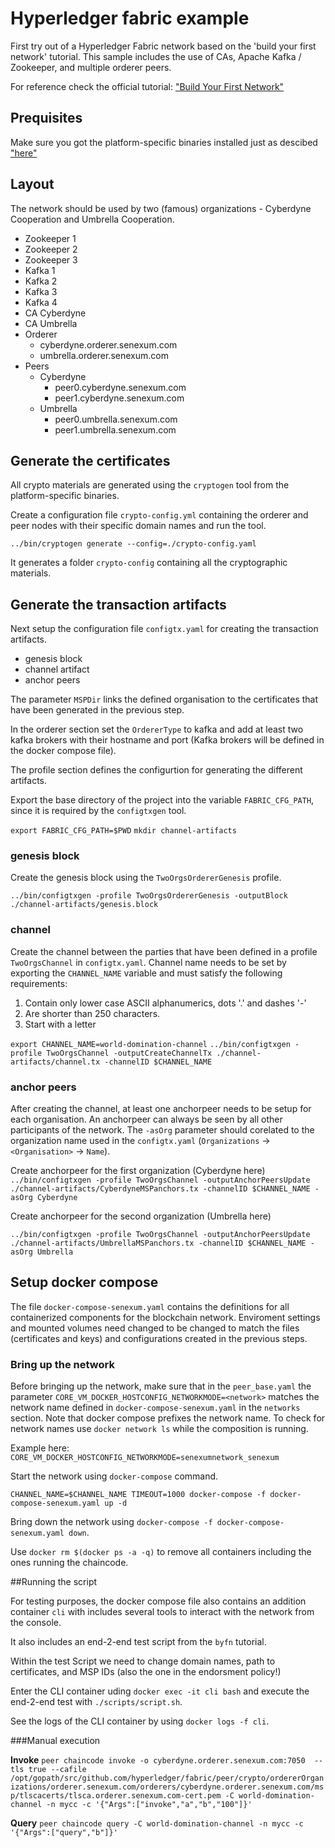 # Hyperledger fabric example

First try out of a Hyperledger Fabric network based on the 'build your first network' tutorial. This sample includes the use of CAs, Apache Kafka / Zookeeper, and multiple orderer peers. 

For reference check the official tutorial: ["Build Your First Network"](http://hyperledger-fabric.readthedocs.io/en/latest/build_network.html)

## Prequisites

Make sure you got the platform-specific binaries installed just as descibed ["here"](https://hyperledger-fabric.readthedocs.io/en/latest/samples.html)

## Layout

The network should be used by two (famous) organizations - Cyberdyne Cooperation and Umbrella Cooperation.

- Zookeeper 1
- Zookeeper 2
- Zookeeper 3
- Kafka 1
- Kafka 2
- Kafka 3
- Kafka 4
- CA Cyberdyne
- CA Umbrella
- Orderer
    - cyberdyne.orderer.senexum.com
    - umbrella.orderer.senexum.com
- Peers
    - Cyberdyne
        - peer0.cyberdyne.senexum.com
        - peer1.cyberdyne.senexum.com
    - Umbrella
        - peer0.umbrella.senexum.com
        - peer1.umbrella.senexum.com

## Generate the certificates
All crypto materials are generated using the `cryptogen` tool from the platform-specific binaries.

Create a configuration file `crypto-config.yml` containing the orderer and peer nodes with their specific domain names and run the tool.

`../bin/cryptogen generate --config=./crypto-config.yaml`

It generates a folder `crypto-config` containing all the cryptographic materials.

## Generate the transaction artifacts

Next setup the configuration file `configtx.yaml` for creating the transaction artifacts.

- genesis block
- channel artifact
- anchor peers

The parameter `MSPDir` links the defined organisation to the certificates that have been generated in the previous step.

In the orderer section set the `OrdererType` to kafka and add at least two kafka brokers with their hostname and port (Kafka brokers will be defined in the docker compose file).

The profile section defines the configurtion for generating the different artifacts.

Export the base directory of the project into the variable `FABRIC_CFG_PATH`, since it is required by the `configtxgen` tool.

`export FABRIC_CFG_PATH=$PWD`
`mkdir channel-artifacts`

### genesis block
Create the genesis block using the `TwoOrgsOrdererGenesis` profile.

`../bin/configtxgen -profile TwoOrgsOrdererGenesis -outputBlock ./channel-artifacts/genesis.block`

### channel
Create the channel between the parties that have been defined in a profile `TwoOrgsChannel` in `configtx.yaml`. Channel name needs to be set by exporting the `CHANNEL_NAME` variable and must satisfy the following requirements:
1. Contain only lower case ASCII alphanumerics, dots '.' and dashes '-'
2. Are shorter than 250 characters.
3. Start with a letter

`export CHANNEL_NAME=world-domination-channel`
`../bin/configtxgen -profile TwoOrgsChannel -outputCreateChannelTx ./channel-artifacts/channel.tx -channelID $CHANNEL_NAME`

### anchor peers
After creating the channel, at least one anchorpeer needs to be setup for each organisation. An anchorpeer can always be seen by all other participants of the network. The `-asOrg` parameter should corelated to the organization name used in the `configtx.yaml` (`Organizations` -> `<Organisation>` -> `Name`).

Create anchorpeer for the first organization (Cyberdyne here)
`../bin/configtxgen -profile TwoOrgsChannel -outputAnchorPeersUpdate ./channel-artifacts/CyberdyneMSPanchors.tx -channelID $CHANNEL_NAME -asOrg Cyberdyne`

Create anchorpeer for the second organization (Umbrella here)

`../bin/configtxgen -profile TwoOrgsChannel -outputAnchorPeersUpdate ./channel-artifacts/UmbrellaMSPanchors.tx -channelID $CHANNEL_NAME -asOrg Umbrella`

## Setup docker compose
The file `docker-compose-senexum.yaml` contains the definitions for all containerized components for the blockchain network. Enviroment settings and mounted volumes need changed to be changed to match the files (certificates and keys) and configurations created in the previous steps. 


### Bring up the network
Before bringing up the network, make sure that in the `peer_base.yaml` the parameter `CORE_VM_DOCKER_HOSTCONFIG_NETWORKMODE=<network>` matches the network name defined in `docker-compose-senexum.yaml` in the `networks` section. Note that docker compose prefixes the network name. To check for network names use `docker network ls` while the composition is running.

Example here: `CORE_VM_DOCKER_HOSTCONFIG_NETWORKMODE=senexumnetwork_senexum`

Start the network using `docker-compose` command.

`CHANNEL_NAME=$CHANNEL_NAME TIMEOUT=1000 docker-compose -f docker-compose-senexum.yaml up -d`

Bring down the network using `docker-compose -f docker-compose-senexum.yaml down`.

Use `docker rm $(docker ps -a -q)` to remove all containers including the ones running the chaincode.

##Running the script

For testing purposes, the docker compose file also contains an addition container `cli` with includes several tools to interact with the network from the console.

It also includes an end-2-end test script from the `byfn` tutorial.

Within the test Script we need to change domain names, path to certificates, and MSP IDs (also the one in the endorsment policy!)

Enter the CLI container uding `docker exec -it cli bash` and execute the end-2-end test with `./scripts/script.sh`.

See the logs of the CLI container by using `docker logs -f cli`.

###Manual execution

**Invoke**
`peer chaincode invoke -o cyberdyne.orderer.senexum.com:7050  --tls true --cafile /opt/gopath/src/github.com/hyperledger/fabric/peer/crypto/ordererOrganizations/orderer.senexum.com/orderers/cyberdyne.orderer.senexum.com/msp/tlscacerts/tlsca.orderer.senexum.com-cert.pem -C world-domination-channel -n mycc -c '{"Args":["invoke","a","b","100"]}'`

**Query**
`peer chaincode query -C world-domination-channel -n mycc -c '{"Args":["query","b"]}'`
